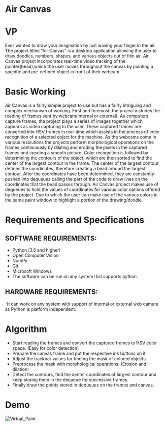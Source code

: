 # Air Canvas
 
# VP
 
Ever wanted to draw your imagination by just waving your finger in the air. The project titled “Air Canvas” is a desktop application allowing the user to draw doodles,  numbers, shapes, and various objects out of thin air.
Air Canvas project incorporates real-time video tracking of the pointer(bead),which the user moves throughout the canvas by pointing a specific and pre-defined object in front of their webcam.

# Basic Working

 Air Canvas is a fairly simple project to use but has a fairly intriguing and complex mechanism of working. First and foremost, the project includes the reading of frames sent by webcam(internal or external). As computers capture frames, the project plays a series of images together which appears as video capturing to the user.
These captured frames are converted into HSV frames in real-time which assists in the process of color recognition of a selected object for the machine. As the webcams come in various resolutions the projects perform morphological operations on the frames continuously by dilating and eroding the pixels in the captured frames and creating a smooth picture.
Color recognition is followed by determining the contours of the object, which are then sorted to find the center of the largest contour in the frame. The center of the largest contour defines the coordinates, therefore creating a bead around the largest contour.
After the coordinates have been determined, they are constantly pushed into dequeues calling the part of the code to draw lines on the coordinates that the bead passes through.
Air Canvas project makes use of dequeues to hold the values of coordinates for various color options offered by the project. Due to which the user can make use of the various colors in the same paint window to highlight a portion of the drawing/doodle.

# Requirements and Specifications

## SOFTWARE REQUIREMENTS:

-	Python    (3.6	and	higher)
-	Open Computer Vision
-	NumPy
-	Git
-	Microsoft Windows
-	The  software  can  be  run  on  any  system  that  supports  python.

## HARDWARE REQUIREMENTS:

-It  can  work  on  any  system  with  support  of  internal  or  external  web  camera  as  Python  is  platform  independent.

# Algorithm

*	Start reading the frames and convert the captured frames to HSV color space. (Easy for color detection)
*	Prepare the canvas frame and put the respective ink buttons on it. 
*	Adjust the trackbar values for finding the mask of colored objects.
*	Preprocess the mask with morphological operations. (Erosion and dilation)
*	Detect the contours, find the center coordinates of largest contour and keep storing them in the dequeue for successive frames.
*	Finally draw the points stored in dequeues on the frames and canvas.

# Demo

![Virtual_Paint](https://user-images.githubusercontent.com/54413011/103149837-65e1e600-4793-11eb-8d24-ca88100a3712.png)

